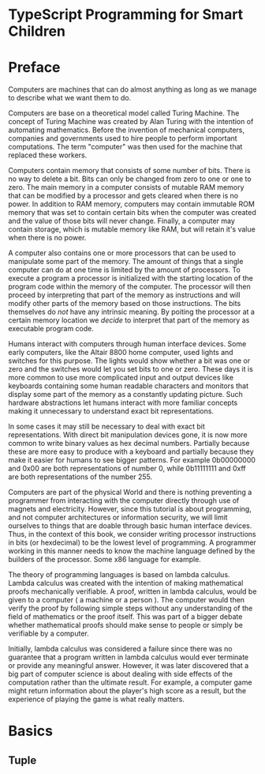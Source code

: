 # TypeScript Programming for Smart Children

# Preface

Computers are machines that can do almost anything as long as we manage to describe what we want them to do.

Computers are base on a theoretical model called Turing Machine. The concept of Turing Machine
was created by Alan Turing with the intention of automating mathematics. Before the invention
of mechanical computers, companies and governments used to hire people to perform important
computations. The term "computer" was then used for the machine that replaced these workers.

Computers contain memory that consists of some number of bits. There is no way to delete a bit.
Bits can only be changed from zero to one or one to zero. The main memory in a computer
consists of mutable RAM memory that can be modified by a processor and gets cleared when there
is no power. In addition to RAM memory, computers may contain immutable ROM memory that was
set to contain certain bits when the computer was created and the value of those bits will never
change. Finally, a computer may contain storage, which is mutable memory like RAM, but will retain
it's value when there is no power.

A computer also contains one or more processors that can be used to manipulate some part of the memory.
The amount of things that a single computer can do at one time is limited by the amount of processors.
To execute a program a processor is initialized with the starting location of the program code within
the memory of the computer. The processor will then proceed by interpreting that part of the memory
as instructions and will modify other parts of the memory based on those instructions. The bits
themselves do *not* have any intrinsic meaning. By poiting the processor at a certain memory location
we *decide* to interpret that part of the memory as executable program code.

Humans interact with computers through human interface devices. Some early computers, like the Altair 8800
home computer, used lights and switches for this purpose. The lights would show whether a bit was one or zero
and the switches would let you set bits to one or zero. These days it is more common to use more complicated
input and output devices like keyboards containing some human readable characters and monitors that display
some part of the memory as a constantly updating picture. Such hardware abstractions let humans interact with
more familiar concepts making it unnecessary to understand exact bit representations.

In some cases it may still be necessary to deal with exact bit representations. With direct bit manipulation
devices gone, it is now more common to write binary values as hex decimal numbers. Partially because these
are more easy to produce with a keyboard and partially because they make it easier for humans to see bigger
patterns. For example 0b00000000 and 0x00 are both representations of number 0, while 0b11111111 and 0xff are
both representations of the number 255.

Computers are part of the physical World and there is nothing preventing a programmer from
interacting with the computer directly through use of magnets and electricity. However, since this
tutorial is about programming, and not computer architectures or information security, we will limit
ourselves to things that are doable through basic human interface devices. Thus, in the context of this
book, we consider writing processor instructions in bits (or hexdecimal) to be the lowest level of
programming. A programmer working in this manner needs to know the machine language defined by the
builders of the processor. Some x86 language for example.

The theory of programming languages is based on lambda calculus. Lambda calculus was created with the
intention of making mathematical proofs mechanically verifiable. A proof, written in lambda calculus,
would be given to a computer ( a machine or a person ). The computer would then verify the proof by
following simple steps without any understanding of the field of mathematics or the proof itself.
This was part of a bigger debate whether mathematical proofs should make sense to people or simply
be verifiable by a computer.

Initially, lambda calculus was considered a failure since there was no guarantee that
a program written in lambda calculus would ever terminate or provide any meaningful answer.
However, it was later discovered that a big part of computer science is about dealing with
side effects of the computation rather than the ultimate result. For example, a computer
game might return information about the player's high score as a result, but the experience
of playing the game is what really matters.


# Basics


## Tuple




